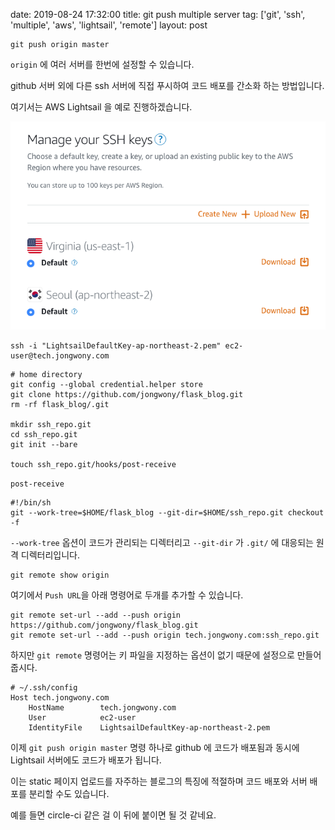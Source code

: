 date: 2019-08-24 17:32:00
title: git push multiple server
tag: ['git', 'ssh', 'multiple', 'aws', 'lightsail', 'remote']
layout: post

```
git push origin master
```

`origin` 에 여러 서버를 한번에 설정할 수 있습니다.

github 서버 외에 다른 ssh 서버에 직접 푸시하여 코드 배포를 간소화 하는 방법입니다.

여기서는 AWS Lightsail 을 예로 진행하겠습니다.

![Image](static/images/git-multipush/2019-08-24-17:52.png)

```
ssh -i "LightsailDefaultKey-ap-northeast-2.pem" ec2-user@tech.jongwony.com
```

```
# home directory
git config --global credential.helper store
git clone https://github.com/jongwony/flask_blog.git
rm -rf flask_blog/.git

mkdir ssh_repo.git
cd ssh_repo.git
git init --bare

touch ssh_repo.git/hooks/post-receive
```

`post-receive`

```
#!/bin/sh
git --work-tree=$HOME/flask_blog --git-dir=$HOME/ssh_repo.git checkout -f
```

`--work-tree` 옵션이 코드가 관리되는 디렉터리고 `--git-dir` 가 `.git/` 에 대응되는 원격 디렉터리입니다.

```
git remote show origin
```

여기에서 `Push URL`을 아래 명령어로 두개를 추가할 수 있습니다.

```
git remote set-url --add --push origin https://github.com/jongwony/flask_blog.git
git remote set-url --add --push origin tech.jongwony.com:ssh_repo.git
```

하지만 `git remote` 명령어는 키 파일을 지정하는 옵션이 없기 때문에 설정으로 만들어줍시다.

```
# ~/.ssh/config
Host tech.jongwony.com
    HostName        tech.jongwony.com
    User            ec2-user
    IdentityFile    LightsailDefaultKey-ap-northeast-2.pem
```

이제 `git push origin master` 명령 하나로 github 에 코드가 배포됨과 동시에 Lightsail 서버에도 코드가 배포가 됩니다.

이는 static 페이지 업로드를 자주하는 블로그의 특징에 적절하며 코드 배포와 서버 배포를 분리할 수도 있습니다.

예를 들면 circle-ci 같은 걸 이 뒤에 붙이면 될 것 같네요.
